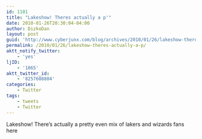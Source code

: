 ```yaml
---
id: 1101
title: "Lakeshow! Theres actually a p'"
date: 2010-01-26T20:30:04-04:00
author: DizkoDan
layout: post
guid: 'http://www.cyberjunx.com/blog/archives/2010/01/26/lakeshow-theres-actually-a-p/'
permalink: /2010/01/26/lakeshow-theres-actually-a-p/
aktt_notify_twitter:
    - 'yes'
ljID:
    - '1065'
aktt_twitter_id:
    - '8257608804'
categories:
    - Twitter
tags:
    - tweets
    - Twitter
---
```


Lakeshow! There’s actually a pretty even mix of lakers and wizards fans here